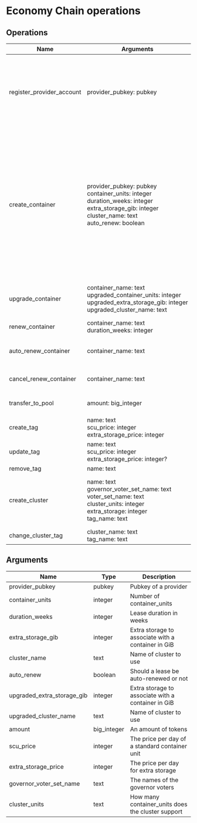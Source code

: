 # Economy Chain operations

## Operations

| Name                      | Arguments                                                                                                                                                                        | Description                                                                                                                                                                                                                                              |
|---------------------------|----------------------------------------------------------------------------------------------------------------------------------------------------------------------------------|----------------------------------------------------------------------------------------------------------------------------------------------------------------------------------------------------------------------------------------------------------| 
| register_provider_account | provider_pubkey: pubkey                                                                                                                                                          | Will create a new FT4 account associated with the provider. If the provider already have an account the operation will fail.                                                                                                                             |
| create_container          | provider_pubkey: pubkey<br>container_units: integer<br>duration_weeks: integer<br>extra_storage_gib: integer<br>cluster_name: text<br>auto_renew: boolean | Request creation of a container. If enough tokens are available on the users account an ICMF message will be sent to DC for creation of the container. A lease is setup for the request amount of weeks and the cost is deducted from the users account. |
| upgrade_container         | container_name: text<br>upgraded_container_units: integer<br>upgraded_extra_storage_gib: integer<br>upgraded_cluster_name: text                  | If possible upgrade the container to requested specifications.                                                                                                                                                                                           |
| renew_container           | container_name: text<br>duration_weeks: integer                                                                                                                                  | Renew container lease.                                                                                                                                                                                                                                   |
| auto_renew_container      | container_name: text                                                                                                                                                             | Turn on auto-renewal of lease for container.                                                                                                                                                                                                             |
| cancel_renew_container    | container_name: text                                                                                                                                                             | Cancel auto-renewal of lease.                                                                                                                                                                                                                            |
| transfer_to_pool          | amount: big_integer                                                                                                                                                              | Transfer tokens to the common pool account.                                                                                                                                                                                                              |
| create_tag                | name: text<br>scu_price: integer<br>extra_storage_price: integer                                                                                                                 | Create a tag.                                                                                                                                                                                                                                            |
| update_tag                | name: text<br>scu_price: integer<br>extra_storage_price: integer?                                                                                                                | Update a tag.                                                                                                                                                                                                                                            |
| remove_tag                | name: text                                                                                                                                                                       | Remove a tag.                                                                                                                                                                                                                                            |
| create_cluster            | name: text<br>governor_voter_set_name: text<br>voter_set_name: text<br>cluster_units: integer<br>extra_storage: integer<br>tag_name: text                                        | Creates a pending_cluster and sends a message to directory-chain to create a cluster.                                                                                                                                                                    |
| change_cluster_tag        | cluster_name: text<br>tag_name: text                                                                                                                                             | Change tag of a cluster.                                                                                                                                                                                                                                 |

## Arguments

| Name                       | Type        | Description                                        |
|----------------------------|-------------|----------------------------------------------------|
| provider_pubkey            | pubkey      | Pubkey of a provider                               |
| container_units            | integer     | Number of container_units                          |
| duration_weeks             | integer     | Lease duration in weeks                            |
| extra_storage_gib          | integer     | Extra storage to associate with a container in GiB |
| cluster_name               | text        | Name of cluster to use                             |
| auto_renew                 | boolean     | Should a lease be auto-renewed or not              |
| upgraded_extra_storage_gib | integer     | Extra storage to associate with a container in GiB |
| upgraded_cluster_name      | text        | Name of cluster to use                             |
| amount                     | big_integer | An amount of tokens                                |
| scu_price                  | integer     | The price per day of a standard container unit     |
| extra_storage_price        | integer     | The price per day for extra storage                |
| governor_voter_set_name    | text        | The names of the governor voters                   |
| cluster_units              | text        | How many container_units does the cluster support  |
